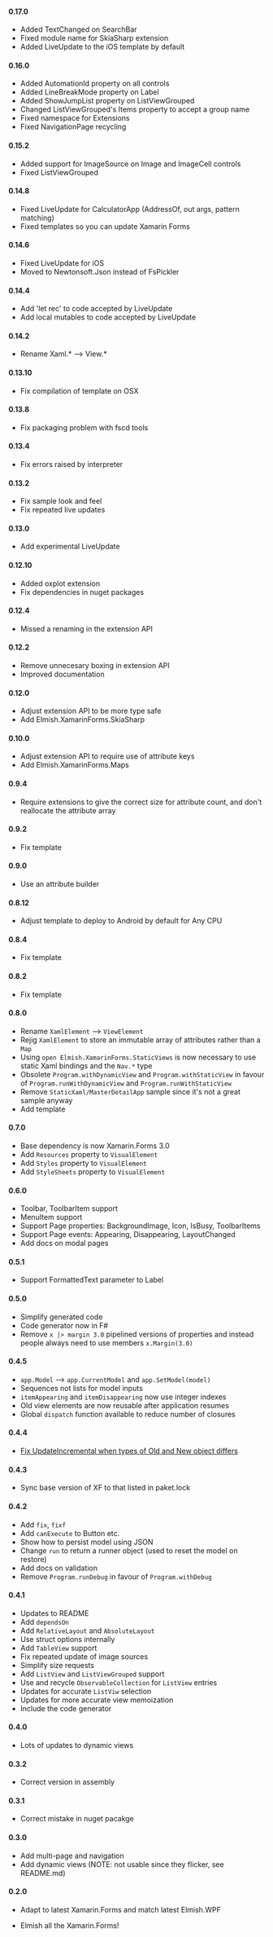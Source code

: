 #### 0.17.0

* Added TextChanged on SearchBar
* Fixed module name for SkiaSharp extension
* Added LiveUpdate to the iOS template by default

#### 0.16.0

* Added AutomationId property on all controls
* Added LineBreakMode property on Label
* Added ShowJumpList property on ListViewGrouped
* Changed ListViewGrouped's Items property to accept a group name
* Fixed namespace for Extensions
* Fixed NavigationPage recycling

#### 0.15.2

* Added support for ImageSource on Image and ImageCell controls
* Fixed ListViewGrouped

#### 0.14.8

* Fixed LiveUpdate for CalculatorApp (AddressOf, out args, pattern matching)
* Fixed templates so you can update Xamarin Forms

#### 0.14.6

* Fixed LiveUpdate for iOS
* Moved to Newtonsoft.Json instead of FsPickler

#### 0.14.4

* Add 'let rec' to code accepted by LiveUpdate
* Add local mutables to code accepted by LiveUpdate

#### 0.14.2

* Rename Xaml.* --> View.*

#### 0.13.10

* Fix compilation of template on OSX

#### 0.13.8

* Fix packaging problem with fscd tools

#### 0.13.4

* Fix errors raised by interpreter

#### 0.13.2

* Fix sample look and feel
* Fix repeated live updates

#### 0.13.0

* Add experimental LiveUpdate

#### 0.12.10

* Added oxplot extension
* Fix dependencies in nuget packages

#### 0.12.4

* Missed a renaming in the extension API

#### 0.12.2

* Remove unnecesary boxing in extension API
* Improved documentation

#### 0.12.0

* Adjust extension API to be more type safe
* Add Elmish.XamarinForms.SkiaSharp

#### 0.10.0

* Adjust extension API to require use of attribute keys
* Add Elmish.XamarinForms.Maps

#### 0.9.4

* Require extensions to give the correct size for attribute count, and don't reallocate the attribute array

#### 0.9.2

* Fix template

#### 0.9.0

* Use an attribute builder

#### 0.8.12

* Adjust template to deploy to Android by default for Any CPU

#### 0.8.4

* Fix template

#### 0.8.2

* Fix template 

#### 0.8.0

* Rename `XamlElement` --> `ViewElement`
* Rejig  `XamlElement` to store an immutable array of attributes rather than a `Map`
* Using `open Elmish.XamarinForms.StaticViews` is now necessary to use static Xaml bindings and the `Nav.*` type
* Obsolete `Program.withDynamicView` and `Program.withStaticView` in favour of `Program.runWithDynamicView` and `Program.runWithStaticView`
* Remove `StaticXaml/MasterDetailApp` sample since it's not a great sample anyway
* Add template

#### 0.7.0

* Base dependency is now Xamarin.Forms 3.0
* Add `Resources` property to `VisualElement`
* Add `Styles` property to `VisualElement`
* Add `StyleSheets` property to `VisualElement`

#### 0.6.0

* Toolbar, ToolbarItem support
* MenuItem support
* Support Page properties: BackgroundImage, Icon, IsBusy, ToolbarItems
* Support Page events: Appearing, Disappearing, LayoutChanged
* Add docs on modal pages

#### 0.5.1

* Support FormattedText parameter to Label

#### 0.5.0

* Simplify generated code
* Code generator now in F#  
* Remove `x |> margin 3.0`  pipelined versions of properties and instead people always need to use members `x.Margin(3.0)`

#### 0.4.5

* `app.Model` --> `app.CurrentModel` and `app.SetModel(model)`
* Sequences not lists for model inputs
* `itemAppearing` and `itemDisappearing` now use integer indexes
* Old view elements are now reusable after application resumes
* Global `dispatch` function available to reduce number of closures 

#### 0.4.4

* [Fix UpdateIncremental when types of Old and New object differs](https://github.com/fsprojects/Elmish.XamarinForms/pull/53)

#### 0.4.3

* Sync base version of XF to that listed in paket.lock

#### 0.4.2

* Add `fix`, `fixf`
* Add `canExecute` to Button etc.
* Show how to persist model using JSON
* Change `run` to return a runner object (used to reset the model on restore)
* Add docs on validation
* Remove `Program.runDebug` in favour of `Program.withDebug`

#### 0.4.1

* Updates to README
* Add `dependsOn`
* Add `RelativeLayout` and `AbsoluteLayout`
* Use struct options internally
* Add `TableView` support
* Fix repeated update of image sources
* Simplify size requests
* Add `ListView` and `ListViewGrouped` support
* Use and recycle `ObservableCollection` for `ListView` entries
* Updates for accurate `ListViw` selection
* Updates for more accurate view memoization
* Include the code generator

#### 0.4.0

* Lots of updates to dynamic views

#### 0.3.2

* Correct version in assembly

#### 0.3.1

* Correct mistake in nuget pacakge

#### 0.3.0

* Add multi-page and navigation 
* Add dynamic views (NOTE: not usable since they flicker, see README.md)

#### 0.2.0

* Adapt to latest Xamarin.Forms and match latest Elmish.WPF

* Elmish all the Xamarin.Forms!
